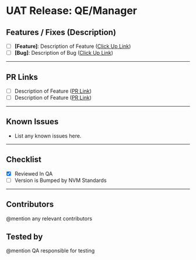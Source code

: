# UAT Release: QE/Manager

## Features / Fixes (Description)
- [ ] **[Feature]**: Description of Feature ([Click Up Link](#))
- [ ] **[Bug]**: Description of Bug ([Click Up Link](#))

---

## PR Links
- [ ] Description of Feature ([PR Link](#))
- [ ] Description of Feature ([PR Link](#))

---


## Known Issues
- List any known issues here.

---

## Checklist
- [x] Reviewed In QA
- [ ] Version is Bumped by NVM Standards

---

## Contributors
@mention any relevant contributors

## Tested by
@mention QA responsible for testing

